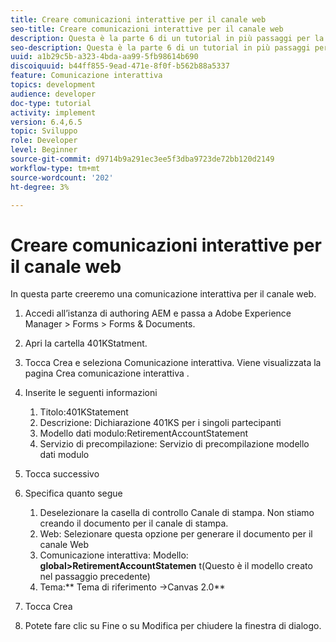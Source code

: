 ```yaml
---
title: Creare comunicazioni interattive per il canale web
seo-title: Creare comunicazioni interattive per il canale web
description: Questa è la parte 6 di un tutorial in più passaggi per la creazione del primo documento di comunicazione interattiva. In questa parte creeremo una comunicazione interattiva per il canale web.
seo-description: Questa è la parte 6 di un tutorial in più passaggi per la creazione del primo documento di comunicazione interattiva. In questa parte creeremo una comunicazione interattiva per il canale web.
uuid: a1b29c5b-a323-4bda-aa99-5fb98614b690
discoiquuid: b44ff855-9ead-471e-8f0f-b562b88a5337
feature: Comunicazione interattiva
topics: development
audience: developer
doc-type: tutorial
activity: implement
version: 6.4,6.5
topic: Sviluppo
role: Developer
level: Beginner
source-git-commit: d9714b9a291ec3ee5f3dba9723de72bb120d2149
workflow-type: tm+mt
source-wordcount: '202'
ht-degree: 3%

---
```



# Creare comunicazioni interattive per il canale web

In questa parte creeremo una comunicazione interattiva per il canale web.

1. Accedi all’istanza di authoring AEM e passa a Adobe Experience Manager > Forms > Forms &amp; Documents.
1. Apri la cartella 401KStatment.
1. Tocca Crea e seleziona Comunicazione interattiva. Viene visualizzata la pagina Crea comunicazione interattiva .
1. Inserite le seguenti informazioni

   1. Titolo:401KStatement
   1. Descrizione: Dichiarazione 401KS per i singoli partecipanti
   1. Modello dati modulo:RetirementAccountStatement
   1. Servizio di precompilazione: Servizio di precompilazione modello dati modulo

1. Tocca successivo
1. Specifica quanto segue

   1. Deselezionare la casella di controllo Canale di stampa. Non stiamo creando il documento per il canale di stampa.
   1. Web: Selezionare questa opzione per generare il documento per il canale Web
   1. Comunicazione interattiva: Modello: **global>RetirementAccountStatemen** t(Questo è il modello creato nel passaggio precedente)
   1. Tema:** Tema di riferimento ->Canvas 2.0**

1. Tocca Crea
1. Potete fare clic su Fine o su Modifica per chiudere la finestra di dialogo.


